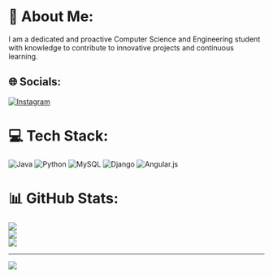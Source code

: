 # 💫 About Me:
 I am a dedicated and proactive Computer Science and Engineering student with knowledge to contribute to innovative projects and continuous learning. 


## 🌐 Socials:
[![Instagram](https://img.shields.io/badge/Instagram-%23E4405F.svg?logo=Instagram&logoColor=white)](https://instagram.com/shivaraj_ky) 

# 💻 Tech Stack:
![Java](https://img.shields.io/badge/java-%23ED8B00.svg?style=flat&logo=openjdk&logoColor=white) ![Python](https://img.shields.io/badge/python-3670A0?style=flat&logo=python&logoColor=ffdd54) ![MySQL](https://img.shields.io/badge/mysql-4479A1.svg?style=flat&logo=mysql&logoColor=white) ![Django](https://img.shields.io/badge/django-%23092E20.svg?style=flat&logo=django&logoColor=white) ![Angular.js](https://img.shields.io/badge/angular.js-%23E23237.svg?style=flat&logo=angularjs&logoColor=white)
# 📊 GitHub Stats:
![](https://github-readme-stats.vercel.app/api?username=shivarajy&theme=vue-dark&hide_border=false&include_all_commits=false&count_private=true)<br/>
![](https://github-readme-streak-stats.herokuapp.com/?user=shivarajy&theme=vue-dark&hide_border=false)<br/>
![](https://github-readme-stats.vercel.app/api/top-langs/?username=shivarajy&theme=vue-dark&hide_border=false&include_all_commits=false&count_private=true&layout=compact)

---
[![](https://visitcount.itsvg.in/api?id=shivarajy&icon=0&color=0)](https://visitcount.itsvg.in)

<!-- Proudly created with GPRM ( https://gprm.itsvg.in ) -->
